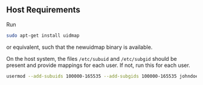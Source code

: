 
## Host Requirements

Run

```bash
sudo apt-get install uidmap
```

or equivalent, such that the newuidmap binary is available.

On the host system, the files `/etc/subuid` and `/etc/subgid` should be present and provide mappings for each user. If not, run this for each user.

```bash
usermod --add-subuids 100000-165535 --add-subgids 100000-165535 johndoe
```

